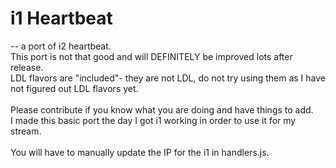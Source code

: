 # i1 Heartbeat
-- a port of i2 heartbeat.\
This port is not that good and will DEFINITELY be improved lots after release.\
LDL flavors are "included"- they are not LDL, do not try using them as I have not figured out LDL flavors yet.\
\
Please contribute if you know what you are doing and have things to add.\
I made this basic port the day I got i1 working in order to use it for my stream.\
\
You will have to manually update the IP for the i1 in handlers.js.

